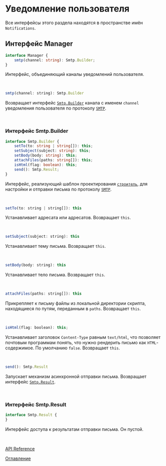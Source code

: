 # Уведомление пользователя

Все интерфейсы этого раздела находятся в пространстве имён `Notifications`.

## Интерфейс Manager<a name="manager"></a>
```ts
interface Manager {
	smtp(channel: string): Smtp.Builder;
}
```
Интерфейс, объединяющий каналы уведомлений пользователя.

&nbsp;

```js
smtp(channel: string): Smtp.Builder
```
Возвращает интерфейс [`Smtp.Builder`](#smtp.builder) канала с именем `channel` уведомления пользователя по протоколу [`SMTP`](https://ru.wikipedia.org/wiki/SMTP).

&nbsp;

### Интерфейс Smtp.Builder<a name="smtp.builder"></a>
```ts
interface Smtp.Builder {
	setTo(to: string | string[]): this;
	setSubject(subject: string): this;
	setBody(body: string): this;
	attachFiles(paths: string[]): this;
	isHtml(flag: boolean): this;
	send(): Smtp.Result;
}
```
Интерфейс, реализующий шаблон проектирования [`строитель`](https://ru.wikipedia.org/wiki/%D0%A1%D1%82%D1%80%D0%BE%D0%B8%D1%82%D0%B5%D0%BB%D1%8C_(%D1%88%D0%B0%D0%B1%D0%BB%D0%BE%D0%BD_%D0%BF%D1%80%D0%BE%D0%B5%D0%BA%D1%82%D0%B8%D1%80%D0%BE%D0%B2%D0%B0%D0%BD%D0%B8%D1%8F)), для настройки и отправки письма по протоколу [`SMTP`](https://ru.wikipedia.org/wiki/SMTP).

&nbsp;

```js
setTo(to: string | string[]): this
```
Устанавливает адресата или адресатов. Возвращает `this`.

&nbsp;

```js
setSubject(subject: string): this
```
Устанавливает тему письма. Возвращает `this`.

&nbsp;

```js
setBody(body: string): this
```
Устанавливает тело письма. Возвращает `this`.

&nbsp;

```js
attachFiles(paths: string[]): this
```
Прикрепляет к письму файлы из локальной директории скрипта, находящиеся по путям, переданным в `paths`. Возвращает `this`.

&nbsp;

```js
isHtml(flag: boolean): this;
```
Устанавливает заголовок `Content-Type` равным `text/html`, что позволяет почтовым программам понять, что нужно рендерить письмо как `HTML`-содержимое. По умолчанию `false`. Возвращает `this`.

&nbsp;

```js
send(): Smtp.Result
```
Запускает механизм асинхронной отправки письма. Возвращает интерфейс [`Smtp.Result`](#smtp.result).

&nbsp;

### Интерфейс Smtp.Result<a name="smtp.result"></a>
```ts
interface Smtp.Result {
}
```
Интерфейс доступа к результатам отправки письма. Он пустой.

&nbsp;

[API Reference](API.md)

[Оглавление](../README.md)
